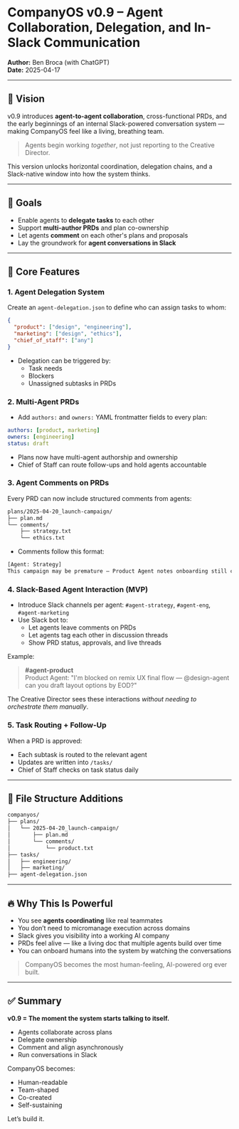 # CompanyOS v0.9 – Agent Collaboration, Delegation, and In-Slack Communication

**Author:** Ben Broca (with ChatGPT)  
**Date:** 2025-04-17

---

## 🧠 Vision

v0.9 introduces **agent-to-agent collaboration**, cross-functional PRDs, and the early beginnings of an internal Slack-powered conversation system — making CompanyOS feel like a living, breathing team.

> Agents begin working *together*, not just reporting to the Creative Director.

This version unlocks horizontal coordination, delegation chains, and a Slack-native window into how the system thinks.

---

## 🎯 Goals

- Enable agents to **delegate tasks** to each other
- Support **multi-author PRDs** and plan co-ownership
- Let agents **comment** on each other's plans and proposals
- Lay the groundwork for **agent conversations in Slack**

---

## 🔑 Core Features

### 1. Agent Delegation System
Create an `agent-delegation.json` to define who can assign tasks to whom:
```json
{
  "product": ["design", "engineering"],
  "marketing": ["design", "ethics"],
  "chief_of_staff": ["any"]
}
```
- Delegation can be triggered by:
  - Task needs
  - Blockers
  - Unassigned subtasks in PRDs

### 2. Multi-Agent PRDs
- Add `authors:` and `owners:` YAML frontmatter fields to every plan:
```yaml
authors: [product, marketing]
owners: [engineering]
status: draft
```
- Plans now have multi-agent authorship and ownership
- Chief of Staff can route follow-ups and hold agents accountable

### 3. Agent Comments on PRDs
Every PRD can now include structured comments from agents:
```bash
plans/2025-04-20_launch-campaign/
├── plan.md
└── comments/
    ├── strategy.txt
    └── ethics.txt
```
- Comments follow this format:
```txt
[Agent: Strategy]
This campaign may be premature — Product Agent notes onboarding still causes dropoff.
```

### 4. Slack-Based Agent Interaction (MVP)
- Introduce Slack channels per agent: `#agent-strategy`, `#agent-eng`, `#agent-marketing`
- Use Slack bot to:
  - Let agents leave comments on PRDs
  - Let agents tag each other in discussion threads
  - Show PRD status, approvals, and live threads

Example:
> **#agent-product**  
> Product Agent: "I'm blocked on remix UX final flow — @design-agent can you draft layout options by EOD?"

The Creative Director sees these interactions *without needing to orchestrate them manually*.

### 5. Task Routing + Follow-Up
When a PRD is approved:
- Each subtask is routed to the relevant agent
- Updates are written into `/tasks/`
- Chief of Staff checks on task status daily

---

## 📁 File Structure Additions

```bash
companyos/
├── plans/
│   └── 2025-04-20_launch-campaign/
│       ├── plan.md
│       └── comments/
│           └── product.txt
├── tasks/
│   ├── engineering/
│   ├── marketing/
├── agent-delegation.json
```

---

## 🔥 Why This Is Powerful

- You see **agents coordinating** like real teammates
- You don’t need to micromanage execution across domains
- Slack gives you visibility into a working AI company
- PRDs feel alive — like a living doc that multiple agents build over time
- You can onboard humans into the system by watching the conversations

> CompanyOS becomes the most human-feeling, AI-powered org ever built.

---

## ✅ Summary

**v0.9 = The moment the system starts talking to itself.**

- Agents collaborate across plans
- Delegate ownership
- Comment and align asynchronously
- Run conversations in Slack

CompanyOS becomes:
- Human-readable
- Team-shaped
- Co-created
- Self-sustaining

Let’s build it.